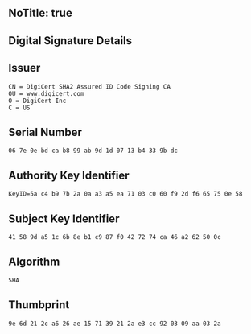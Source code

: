 NoTitle: true
---
## Digital Signature Details

## Issuer
```
CN = DigiCert SHA2 Assured ID Code Signing CA
OU = www.digicert.com
O = DigiCert Inc
C = US
```

## Serial Number
```
06 7e 0e bd ca b8 99 ab 9d 1d 07 13 b4 33 9b dc
```

## Authority Key Identifier
```
KeyID=5a c4 b9 7b 2a 0a a3 a5 ea 71 03 c0 60 f9 2d f6 65 75 0e 58
```

## Subject Key Identifier
```
41 58 9d a5 1c 6b 8e b1 c9 87 f0 42 72 74 ca 46 a2 62 50 0c
```

## Algorithm
```
SHA
```

## Thumbprint
```
9e 6d 21 2c a6 26 ae 15 71 39 21 2a e3 cc 92 03 09 aa 03 2a
```
